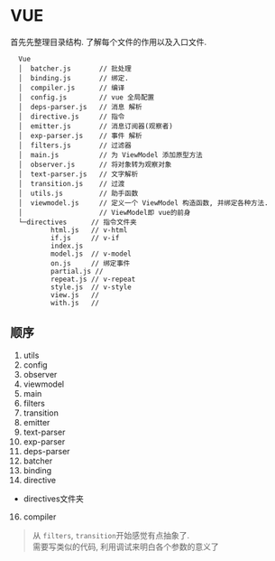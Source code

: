 # VUE

首先先整理目录结构. 了解每个文件的作用以及入口文件.

```
  Vue
  │  batcher.js       // 批处理
  │  binding.js       // 绑定.
  │  compiler.js      // 编译
  │  config.js        // vue 全局配置
  │  deps-parser.js   // 消息 解析
  │  directive.js     // 指令
  │  emitter.js       // 消息订阅器(观察者)
  │  exp-parser.js    // 事件 解析
  │  filters.js       // 过滤器
  │  main.js          // 为 ViewModel 添加原型方法
  │  observer.js      // 将对象转为观察对象
  │  text-parser.js   // 文字解析
  │  transition.js    // 过渡
  │  utils.js         // 助手函数
  │  viewmodel.js     // 定义一个 ViewModel 构造函数, 并绑定各种方法.
  │                   // ViewModel即 vue的前身
  └─directives      // 指令文件夹
          html.js   // v-html
          if.js     // v-if
          index.js  
          model.js  // v-model
          on.js     // 绑定事件
          partial.js // 
          repeat.js // v-repeat
          style.js  // v-style
          view.js   // 
          with.js   // 
```

## 顺序

1. utils
2. config
3. observer
4. viewmodel
5. main
6. filters
7. transition
8. emitter
9. text-parser
10. exp-parser
11. deps-parser
12. batcher
13. binding
14. directive
- directives文件夹
16. compiler

> 从 `filters`, `transition`开始感觉有点抽象了.  
> 需要写类似的代码, 利用调试来明白各个参数的意义了
